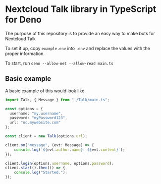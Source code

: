 # Nextcloud Talk library in TypeScript for Deno

The purpose of this repository is to provide an easy way to make bots for Nextcloud Talk

To set it up, copy `example.env` into `.env` and replace the values with the proper information.

To start, run `deno --allow-net --allow-read main.ts`

## Basic example

A basic example of this would look like
```TypeScript
import Talk, { Message } from "./Talk/main.ts";

const options = {
  username: "my.username",
  password: "myPassword123",
  url: "nc.mywebsite.com"
};

const client = new Talk(options.url);

client.on("message", (evt: Message) => {
    console.log(`${evt.author.name}: ${evt.content}`);
});

client.login(options.username, options.password);
client.start().then(() => {
	console.log("Started.");
});
```